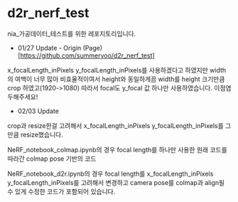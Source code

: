 # d2r_nerf_test
nia_가공데이터_테스트를 위한 레포지토리입니다. 

- 01/27 Update - Origin (Page)[https://github.com/summeryoo/d2r_nerf_test]

x_focalLength_inPixels y_focalLength_inPixels를 사용하겠다고 하였지만
width의 여백이 너무 많아 비효율적이여서 height와 동일하게끔 width를 height 크기만큼 
crop 하였고(1920->1080) 따라서 focal도 y_focal 값 하나만 사용하였습니다. 이점염두해주세요!

- 02/03 Update

crop과 resize한걸 고려해서 x_focalLength_inPixels y_focalLength_inPixels를 그만큼 resize했습니다.

NeRF_notebook_colmap.ipynb의 경우 focal length를 하나만 사용한 원래 코드를 따라간 colmap pose 기반의 코드

NeRF_notebook_d2r.ipynb의 경우 focal length를 x_focalLength_inPixels y_focalLength_inPixels를 고려해서 변경하고
camera pose를 colmap과 align될 수 있게 수정한 코드가 포함되어 있습니다.